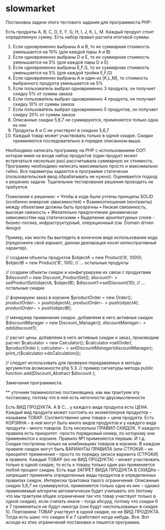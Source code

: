# slowmarket
Постановка задачи этого тестового задания для программиста PHP:

Есть продукты A, B, C, D, E, F, G, H, I, J, K, L, M. Каждый продукт стоит определенную сумму.
Есть набор правил расчета итоговой суммы:
1.	Если одновременно выбраны А и B, то их суммарная стоимость уменьшается на 10% (для каждой пары А и B)
2.	Если одновременно выбраны D и E, то их суммарная стоимость уменьшается на 5% (для каждой пары D и E)
3.	Если одновременно выбраны E,F,G, то их суммарная стоимость уменьшается на 5% (для каждой тройки E,F,G)
4.	Если одновременно выбраны А и один из [K,L,M], то стоимость выбранного продукта уменьшается на 5%
5.	Если пользователь выбрал одновременно 3 продукта, он получает скидку 5% от суммы заказа
6.	Если пользователь выбрал одновременно 4 продукта, он получает скидку 10% от суммы заказа
7.	Если пользователь выбрал одновременно 5 продуктов, он получает скидку 20% от суммы заказа
8.	Описанные скидки 5,6,7 не суммируются, применяется только одна из них
9.	Продукты A и C не участвуют в скидках 5,6,7
10.	Каждый товар может участвовать только в одной скидке. Скидки применяются последовательно в порядке описанном выше.

Необходимо написать программу на PHP с использованием ООП которая имея на входе набор продуктов (один продукт может встречаться несколько раз) рассчитывала суммарную их стоимость.
Программу необходимо написать максимально просто и максимально гибко.
Все параметры задаются в программе статически (пользовательский ввод обрабатывать не нужно). Оценивается подход к решению задачи. Тщательное тестирование решения проводить не требуется.

Пожелания к решению:
•	Чтобы в коде были учтены принципы SOLID (особенно инверсия зависимостей)
•	Взаимоотношения (контракты) между объектами должны быть прозрачны
•	Низкая связанность, высокая связность
•	Желательно предпочтение динамически зависимостям над статическими
•	Выделение архитектурных слоев - бизнес-логика, инфраструктурный, операционный (см. Domain driven design)

Пример, как могло бы выглядеть в конечном виде использование кода (предложите свой вариант, данная декларация носит иллюстративный характер).

// создаем объекты продуктов
$objectA = new Product('A', 1000);
$objectB = new Product('B', 100);
// … остальные продукты

// создаем объекты скидок и конфигурируем их связи с продуктами
$discount1 = new Discount_ProductSet();
$discount1->setProductSet($objectA, $objectB);
$discount1->setDiscount(10);
// … остальные скидки

// формируем заказ в корзине
$productOrder = new Order();
$productOrder->push($objectA);
$productOrder->push($objectA);
$productOrder->push($objectB);

// менеджер применения скидок. добавляем в него активные скидки
$discountManager = new Discount_Manager();
$discountManager->add($discount1);

// расчет цены. добавляем в него активные скидки и заказ, производим расчет
$calculator = new Calculator();
$calculator->setOrder( $productOrder );
$calculator->setDiscountManager ($discountManager);
print_r($calculator->doCalculation());

// следует использовать для проверки передаваемых в методы аргументов возможности php 5.3.
// пример сигнатуры метода public function add(Discount_Abstract $discount );


Замечания программиста:

** уточним терминологию постановщика, как мы трактуем эту постановку, потому что в ней есть неточности-двусмысленности

Есть ВИД ПРОДУКТА. А В С…  у каждого вида продукта есть ЦЕНА. Каждый вид продукта может состоять из экземпляоров продуктов – называем ТОВАР. Соответственно цена товара = цена продукта. Есть КОРЗИНА – в ней могут быть много видов продуктов и у каждого вида продукта – много товаров. Есть несколько ПРАВИЛ СКИДОК. У каждого правила есть приоритет  -просто порядковый номер, по которому они применяются к корзине. Правило №1 применяется первым. И т.д. 
Скидки построены только на комбинациях товаров в корзине.
В каждом правиле скидок могут быть ВАРИАНТЫ ПРАВИЛА (или СТРОКИ) – их приоритет применения – просто по порядку записи варианта (СТРОКИ) в правиле.  Каждый ТОВАР (но не ВИД ПРОДУКТА) – может участвовать только в одной скидке, то есть к товару только один раз применяется любой процент скидки.  Есть еще ЗАПРЕТ ВИДА ПРОДУКТА В СКИДКе – запрещает применять определенные виды продуктов в определенных правилах скидок.
Интересна трактовка такого ограничения: Описанные скидки 5,6,7 не суммируются, применяется только одна из них – 
однако применяемый алгоритм автоматически будет учитывать это (потому что мы трактуем общее ограничение так что  товар участвует только в одной скидке),
если считать иначе - тогда абсурд, потому что скидки 6 и 7 применяться не будут никогда (они будут «использованы» в скидке 5). Повторяем: ТОВАР участвует в одной скидке, но не ВИД ПРОДУКТА. Тогда есть шанс что скидки 6 и 7 сработают когда нибудь.
Все.
Вот исходя из этих ограничений постановки и пишется программа.
